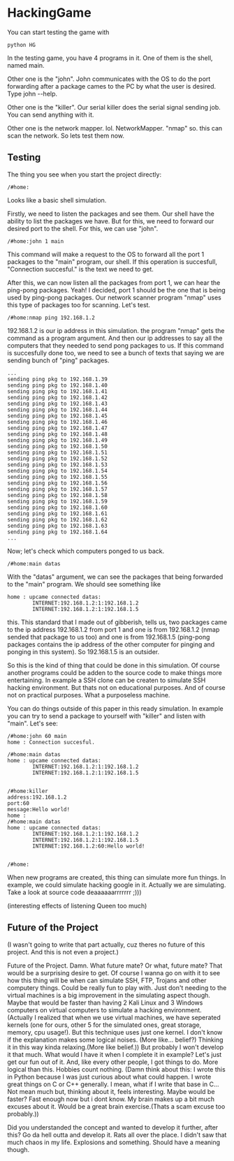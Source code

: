 # HackingGame

You can start testing the game with

```shell
python HG
```

In the testing game, you have 4 programs in it.
One of them is the shell, named main. 

Other one is the "john". John communicates with the 
OS to do the port forwarding after a package cames 
to the PC by what the user is desired. Type john --help.

Other one is the "killer". Our serial killer does the
serial signal sending job. You can send anything with
it.

Other one is the network mapper. lol. NetworkMapper.
"nmap" so. this can scan the network. So lets test them
now.

## Testing

The thing you see when you start the project directly:

```shell
/#home:
```

Looks like a basic shell simulation.

Firstly, we need to listen the packages and see them.
Our shell have the ability to list the packages we have.
But for this, we need to forward our desired port to the
shell. For this, we can use "john".

```shell
/#home:john 1 main
```

This command will make a request to the OS to forward all
the port 1 packages to the "main" program, our shell. If
this operation is succesfull, "Connection succesful." is
the text we need to get.

After this, we can now listen all the packages from port 1,
we can hear the ping-pong packages. Yeah! I decided, port 1
should be the one that is being used by ping-pong packages.
Our network scanner program "nmap" uses this type of packages
too for scanning. Let's test.

```shell
/#home:nmap ping 192.168.1.2
```

192.168.1.2 is our ip address in this simulation. the program
"nmap" gets the command as a program argument. And then our
ip addresses to say all the computers that they needed to
send pong packages to us. If this command is succesfully
done too, we need to see a bunch of texts that saying we are
sending bunch of "ping" packages.

```shell
...
sending ping pkg to 192.168.1.39
sending ping pkg to 192.168.1.40
sending ping pkg to 192.168.1.41
sending ping pkg to 192.168.1.42
sending ping pkg to 192.168.1.43
sending ping pkg to 192.168.1.44
sending ping pkg to 192.168.1.45
sending ping pkg to 192.168.1.46
sending ping pkg to 192.168.1.47
sending ping pkg to 192.168.1.48
sending ping pkg to 192.168.1.49
sending ping pkg to 192.168.1.50
sending ping pkg to 192.168.1.51
sending ping pkg to 192.168.1.52
sending ping pkg to 192.168.1.53
sending ping pkg to 192.168.1.54
sending ping pkg to 192.168.1.55
sending ping pkg to 192.168.1.56
sending ping pkg to 192.168.1.57
sending ping pkg to 192.168.1.58
sending ping pkg to 192.168.1.59
sending ping pkg to 192.168.1.60
sending ping pkg to 192.168.1.61
sending ping pkg to 192.168.1.62
sending ping pkg to 192.168.1.63
sending ping pkg to 192.168.1.64
...
```

Now; let's check which computers ponged to us back.

```shell
/#home:main datas
```

With the "datas" argument, we can see the packages that being
forwarded to the "main" program. We should see something like

```shell
home : upcame connected datas:
        INTERNET:192.168.1.2:1:192.168.1.2
        INTERNET:192.168.1.2:1:192.168.1.5
```

this. This standard that I made out of gibberish, tells us,
two packages came to the ip address 192.168.1.2 from port 1
and one is from 192.168.1.2 (nmap sended that package to us
too) and one is from 192.168.1.5 (ping-pong packages contains
the ip address of the other computer for pinging and ponging
in this system). So 192.168.1.5 is an outsider.

So this is the kind of thing that could be done in this
simulation. Of course another programs could be adden to
the source code to make things more entertaining. In example
a SSH clone can be createn to simulate SSH hacking environment.
But thats not on educational purposes. And of course not on
practical purposes. What a purposeless machine.

You can do things outside of this paper in this ready simulation.
In example you can try to send a package to yourself with "killer"
and listen with "main". Let's see:

```shell
/#home:john 60 main
home : Connection succesful.

/#home:main datas
home : upcame connected datas:
        INTERNET:192.168.1.2:1:192.168.1.2
        INTERNET:192.168.1.2:1:192.168.1.5


/#home:killer
address:192.168.1.2
port:60
message:Hello world!
home : 
/#home:main datas
home : upcame connected datas:
        INTERNET:192.168.1.2:1:192.168.1.2
        INTERNET:192.168.1.2:1:192.168.1.5
        INTERNET:192.168.1.2:60:Hello world!


/#home:

```

When new programs are created, this thing can simulate
more fun things. In example, we could simulate hacking
google in it. Actually we are simulating. Take
a look at source code deaaaaaarrrrrrr ;)))

(interesting effects of listening Queen too much)

## Future of the Project
(I wasn't going to write that part actually, cuz
theres no future of this project. And this is
not even a project.)

Future of the Project. Damn. What future mate? Or 
what, future mate? That would be a surprising desire
to get. Of course I wanna go on with it to see 
how this thing will be when can simulate SSH, FTP,
Trojans and other computery things. Could be really
fun to play with. Just don't needing to the virtual
machines is a big improvement in the simulating aspect
though. Maybe that would be faster than having 2 Kali
Linux and 3 Windows computers on virtual computers to
simulate a hacking environment.  (Actually I realized
that when we use virtual machines, we have seperated
kernels (one for ours, other 5 for the simulated ones,
great storage, memory, cpu usage!). But this technique 
uses just one kernel. I don't know if the explanation 
makes some logical noises. (More like... belief?) 
Thinking it in this way kinda 
relaxing.(More like belief.)) But probably I won't
develop it that much. What would I have it when I
complete it in example? Let's just get our fun out of
it. And, like every other people, I got things to do.
More logical than this. Hobbies count nothing. (Damn
think about this: I wrote this in Python because I
was just curious about what could happen. I wrote
great things on C or C++ generally. I mean, what
if I write that base in C... Not mean much but,
thinking about it, feels interesting. Maybe 
would be faster? Fast enough now but i dont know.
My brain makes up a bit much excuses about it.
Would be a great brain exercise.(Thats a scam excuse
too probably.))

Did you understanded the concept and wanted to develop 
it further, after this? Go da hell outta and develop
it. Rats all over the place. I didn't saw that much
chaos in my life. Explosions and something. Should have
a meaning though.
